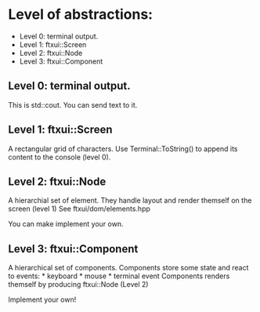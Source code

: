 # Level of abstractions:
* Level 0: terminal output.
* Level 1: ftxui::Screen               
* Level 2: ftxui::Node
* Level 3: ftxui::Component

## Level 0: terminal output.
  This is std::cout. You can send text to it.

## Level 1: ftxui::Screen               
  A rectangular grid of characters.
  Use Terminal::ToString() to append its content to the console (level 0).

## Level 2: ftxui::Node
  A hierarchial set of element.
  They handle layout and render themself on the screen (level 1)
  See ftxui/dom/elements.hpp

  You can make implement your own.

## Level 3: ftxui::Component
  A hierarchical set of components.
  Components store some state and react to events:
    * keyboard
    * mouse
    * terminal event
  Components renders themself by producing ftxui::Node (Level 2)

  Implement your own!
